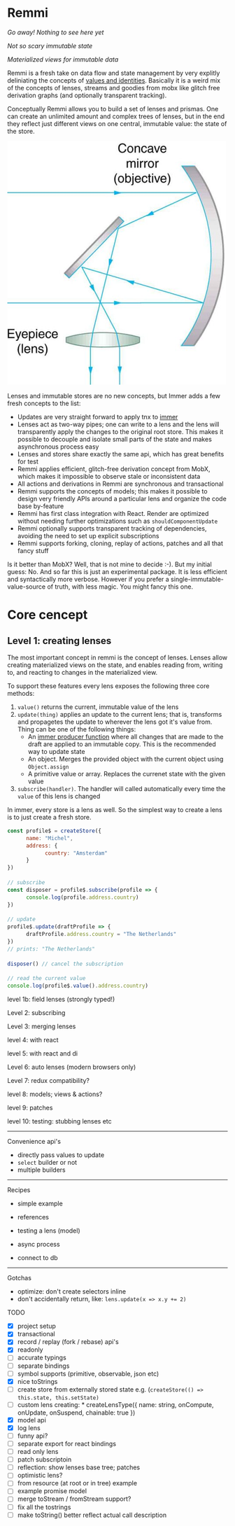 # Remmi

_Go away! Nothing to see here yet_

_Not so scary immutable state_

_Materialized views for immutable data_

Remmi is a fresh take on data flow and state management by very explitly deliniating the concepts of [values and identities](https://www.youtube.com/watch?v=Gyp2QDr7YkU).
Basically it is a weird mix of the concepts of lenses, streams and goodies from mobx like glitch free derivation graphs (and optionally transparent tracking).

Conceptually Remmi allows you to build a set of lenses and prismas.
One can create an unlimited amount and complex trees of lenses, but in the end they reflect just different views on one central, immutable value: the state of the store.

![lenses](docs/lenses.jpg)

Lenses and immutable stores are no new concepts, but Immer adds a few fresh concepts to the list:

* Updates are very straight forward to apply tnx to [immer](https://github.com/mweststrate/immer)
* Lenses act as two-way pipes; one can write to a lens and the lens will transparently apply the changes to the original root store. This makes it possible to decouple and isolate small parts of the state and makes asynchronous process easy
* Lenses and stores share exactly the same api, which has great benefits for test
* Remmi applies efficient, glitch-free derivation concept from MobX, which makes it impossible to observe stale or inconsistent data
* All actions and derivations in Remmi are synchronous and transactional
* Remmi supports the concepts of models; this makes it possible to design very friendly APIs around a particular lens and organize the code base by-feature
* Remmi has first class integration with React. Render are optimized without needing further optimizations such as `shouldComponentUpdate`
* Remmi optionally supports transparent tracking of dependencies, avoiding the need to set up explicit subscriptions
* Remmi supports forking, cloning, replay of actions, patches and all that fancy stuff

Is it better than MobX? Well, that is not mine to decide :-). But my initial guess: No. And so far this is just an experimental package. It is less efficient and syntactically more verbose. However if you prefer a single-immutable-value-source of truth, with less magic. You might fancy this one.

# Core cencept

## Level 1: creating lenses

The most important concept in remmi is the concept of lenses.
Lenses allow creating materialized views on the state, and enables reading from, writing to, and reacting to changes in the materialized view.

To support these features every lens exposes the following three core methods:

1. `value()` returns the current, immutable value of the lens
2. `update(thing)` applies an update to the current lens; that is, transforms and propagetes the update to wherever the lens got it's value from. Thing can be one of the following things:
   * An [immer producer function](https://github.com/mweststrate/immer#api) where all changes that are made to the draft are applied to an immutable copy. This is the recommended way to update state
   * An object. Merges the provided object with the current object using `Object.assign`
   * A primitive value or array. Replaces the currenet state with the given value
3. `subscribe(handler)`. The handler will called automatically every time the `value` of this lens is changed

In immer, every store is a lens as well. So the simplest way to create a lens is to just create a fresh store.

```javascript
const profile$ = createStore({
      name: "Michel",
      address: {
            country: "Amsterdam"
      }
})

// subscribe
const disposer = profile$.subscribe(profile => {
      console.log(profile.address.country)
})

// update
profile$.update(draftProfile => {
      draftProfile.address.country = "The Netherlands"
})
// prints: "The Netherlands"

disposer() // cancel the subscription

// read the current value
console.log(profile$.value().address.country)
```


level 1b: field lenses (strongly typed!)

Level 2: subscribing

Level 3: merging lenses

level 4: with react

level 5: with react and di

Level 6: auto lenses (modern browsers only)

Level 7: redux compatibility?

level 8: models; views & actions?

level 9: patches

level 10: testing: stubbing lenses etc

---

Convenience api's
* directly pass values to update
* `select` builder or not
* multiple builders

---

Recipes

- simple example

- references

- testing a lens (model)

- async process


- connect to db

---

Gotchas

* optimize: don't create selectors inline
* don't accidentally return, like: `lens.update(x => x.y += 2)`

TODO

* [x] project setup
* [x] transactional
* [x] record / replay (fork / rebase) api's
* [x] readonly
* [ ] accurate typings
* [ ] separate bindings
* [ ] symbol supports (primitive, observable, json etc)
* [x] nice toStrings
* [ ] create store from externally stored state e.g. (`createStore(() => this.state, this.setState)`
* [ ] custom lens creating:
      * createLensType({ name: string, onCompute, onUpdate, onSuspend, chainable: true })
* [x] model api
* [x] log lens
* [ ] funny api?
* [ ] separate export for react bindings
* [ ] read only lens
* [ ] patch subscriptoin
* [ ] reflection: show lenses base tree; patches
* [ ] optimistic lens?
* [ ] from resource (at root or in tree) example
* [ ] example promise model
* [ ] merge toStream / fromStream support?
* [ ] fix all the tostrings
* [ ] make toString() better reflect actual call description